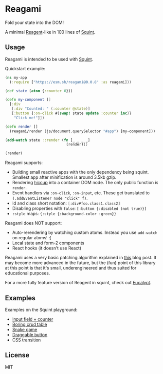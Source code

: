 # Reagami

Fold your state into the DOM!

A minimal [Reagent](https://github.com/reagent-project/reagent)-like in 100 lines of [Squint](https://github.com/squint-cljs/squint).

## Usage

Reagami is intended to be used with [Squint](https://github.com/squint-cljs/squint).

Quickstart example:

``` clojure
(ns my-app
  (:require ["https://esm.sh/reagami@0.0.8" :as reagami]))

(def state (atom {:counter 0}))

(defn my-component []
  [:div
   [:div "Counted: " (:counter @state)]
   [:button {:on-click #(swap! state update :counter inc)}
    "Click me!"]])

(defn render []
  (reagami/render (js/document.querySelector "#app") [my-component]))

(add-watch state ::render (fn [_ _ _ _]
                            (render)))

(render)
```

Reagami supports:

- Building small reactive apps with the only dependency being squint. Smallest app after minification is around 3.5kb gzip.
- Rendering [hiccup](https://github.com/weavejester/hiccup) into a container DOM node. The only public function is `render`.
- Event handlers via `:on-click`, `:on-input`, etc. These get translated to `(.addEventListener node "click" f)`.
- Id and class short notation: `[:div#foo.class1.class2]`
- Disabling properties with `false`: `[:button {:disabled (not true)}]`
- `:style` maps: `{:style {:background-color :green}}`

Reagami does NOT support:

- Auto-rerendering by watching custom atoms. Instead you use `add-watch` on regular atoms! :)
- Local state and form-2 components
- React hooks (it doesn't use React)

Reagami uses a very basic patching algorithm explained in [this](TODO) blog
post. It may become more advanced in the future, but the (fun) point of this
library at this point is that it's small, underengineered and thus suited for
educational purposes.

For a more fully feature version of Reagent in squint, check out [Eucalypt](https://github.com/chr15m/eucalypt).

## Examples

Examples on the Squint playground:

- [Input field + counter](https://squint-cljs.github.io/squint/?src=gzip%3AH4sIAAAAAAAAE41TO2%2FbMBDe%2FSs%2BMyhADn5MHTg0AYqsXTIKRsGI54ipRDLkyYZh%2BL8X1KOCPVUcRB6%2Fx93pJH1GZ5xfAVIn%2BupdIlSiYY5Z73aUu21udonMh%2Bncy367334X0CZjCh2UWq2kpSMyGyZIw6HDVdeh90wJe%2BjchDM49XSbsR69Q3VYAZW27rRC2bz3zMHjqoPf1K2r%2F%2BBJ5rOJ60m5j7a8RjkfWN0KD%2BKtCednCMjx5mVAqyIOeW7IP1wMpNEXV5350tKQbhsS9Eci8rdRuIBiIsiYNpnTnfBw6XzsGVd9Mm1PkNP5zmZ5SlUj4L4qk3OoMXHl5ge%2BQbNJH8QYhZW6LZb%2F26O5%2B87Xaq4G4ufA6GgtZkXpjpJO5J8hB8pjFWqpo9IR4vVEHgNi0Zj79NhMkciKf70s%2Fr8Co7itxUGVNQ1OCoHL%2BIUE%2BZl3NtR9R563Xz2lyxu1VHORezIxijEfaQOHe3CdyDC9tlROENadxJy7zMRrbJyFWCRwT38P9rKNiSJ5q9Qyp4m8pTTOqpxGfjcFS96o%2BukXMNZuzobrZvoUWo%2BwQjx6VL8xrEORKfHRZNr%2FBf022K2GAwAA)
- [Boring crud table](https://squint-cljs.github.io/squint/?src=gzip%3AH4sIAAAAAAAAE71WS28bNxC%2B61dMaBSggKwc9FJgAyQu2lx7aI5b1qDEkcR6l1yTs3IEwf%2B94GOftpz0UgkS9jHzceabb4bkxkMjtVkB8NLhY6cdQsWORK0vb2%2FRNxt%2FvHUoD7LRDErpId%2BI9Xq14gr3sLeuKbTRBJfSyAaBsRUsPiUqTdocPgO5Dp%2BzqzU7BE%2BSELgk28CllEY3svZweX6BkZHCcuOaz30YBqRSRXJ%2FB5UIGfkn2b7rF9gbqOKleInMaySoYvC8%2BJQ90koxpfWVYEAr4J4ccCeNsk3RdVqt16%2BsAMCl93ZXaJPhqyFXrURPXfwrtQKtntfh0yfnsLEnHPOTLxLsWhWj7lGVDusBD2hygpTs3kIaAh1DzCgiIPVAe421KrRpOyqO0qga3QqA%2FYnUOeNBQn4IdJSUl%2FVwknWHoA3Egjeyfb8C6IxCBw94fg9Pmo7ZaO9sA9b8dpTmgIAnNBSUVUXPBzzHwENZc0lzEuF1LkDMJJjme77ZAEJB0h2QoIjLTFlOyZxkrdVnqKLIBslwj4%2FAU5nGNxPnIHG5rTFRAlXirtAqeus98ANSoPVuKYDBcuwTkSRXlQnsUno61wiXcmtd4Ir93H4Db2utYFvL3QNb9EtJ5xaBEX6jRTeWidwfCSbkKhbaL4eC3HxPNEuk2Fs%2Fwabnf9MX4FnkZNv%2FEJaYdH565%2BxTL%2BfYz%2Bnxdche1GOGw5Ti48BK1us%2BRHLJuipJQbWoeY8opjbltiOyBj5%2B3GzJhF%2FROt1Id960XV0XTh%2BONCX5UirtA6oCbiwBn8kydOCyILXePaRWeHX0ROk%2FHdEMCV6zAuCL%2BZBVfhX25Qh6dXJMlA3G0no902vojoFw9lWekAH7ojSxq1xCJHMkMPKqgjDdnMuenhu%2BmKG5sLNA2F%2Fdhw%2B%2F%2F8KEENPZ65GK0POvbSxpxiy2pRfajK%2Bjcy%2BhkND%2F3ePjjvZKW2cNX23rifMbnSxWy2L9kOrf1jxPi98NI3ce%2BO77%2BueT08E1MfNJoWcCZb8qxcbMhFhU1%2FeVVfqUjUIqm8l%2F4cnpFvuK0xGlGoTdKzY8B%2FaHbJCJfDO5EMMI2lqVdzTeyDYlXt2DFPPs%2F76UD3hOBxQ2zsiCDYeCuaCqyRyVo0D40Mt3s2FQTaQtxIQUZy0VO9u01qChBTc391XZOgTeusBJjylgNUL6ASxihY6zDvg%2F%2FlbZXdegoc1jh%2B78FWvckXXAbmTbshQXV5bs3HjnUBJ%2BqTHcAVP6xPrsuEd6B2FbYSMEzN0D3ZvWYYtGzc9k8diSRkI%2BFt%2FmhyFuqOZMpJEShPgkaXfsj5llcukPM%2FcQvyJAhudpwXz9L76X4DewCwAA)
- [Snake game](https://squint-cljs.github.io/squint/?src=gzip%3AH4sIAAAAAAAAE41WW4%2BjNhR%2Bz684y6iS2YoJTLsvZGenlbqqql2pUi9PiFYOPiSeGJu1HRI6yn%2BvbJNAZpnVECngw%2BfP534g0kBDuVwAkFzjlz3XCEW0tbY1%2BXKJprk126VGuqENjyCnBoZFGceLBWFYg%2BH%2FIdylMaxWsNGcBQG5S493aRwgFQoBWYAgrbZBcA9Z2h4Di5IVgrHUolOFWtXAU24k3SEUxTvI0hKKH8PtB3crYQVccsupgABbK9Yv4HzljGsoMkgdsFEdlxvQfLO1E0itFIMiC%2BwjnRNPUFTwDh%2FA6j2ezjZL0FQy1SSBolwAFMSJEi6ttz%2BGZ%2BvysrVRHSaDaW4nMQfavrkYD0BqCcVTvsPeQBGAzhp%2FVtCm9JEw9lQOihJeA5HKDu%2Fji%2F5mNJgItFBskTIgHVZQkO%2BBSLsFUnNtbHBjDGkcpO7INB6Z5q95jmzCkcXO9pmt1OIDkHvwGjnjZlESD4OzvNKkUtKELc5mzzG8Xu%2BtoBcd4nnVj0ExT5DOIvoJIptFbLlNDlSIByBKA3kPR%2B%2B099C%2FQHnlsA%2F3cDynyId76MPziwcZFPUDEKMahJuzt75z6YXGjt6J4%2FI5g3MV%2B5p2oj01RlVg7CXJayoMzqgyUeTVe0J4R3iI0hjOUH5kUkhzTshRGPwGTRyuxWK1gr94gxqEUu2CPJqlQfubtKg7KqY1d5emAf4J%2B7WimkGlpNVKmAW5pYx97FDaz9xYlKjh0SwPXDJ1gGiHPVMHGS2GCsXg8VBWO%2ByB3CbuhpdQTCsb9i1zN9eYXs4RT8y4%2FiqY14GlBmGH%2FbdzLfpZa3X4u41Cd7j31VikkJXx%2BTHJ5kvzOckvzu5nNMmE55U0n7G21zSuQQ8siX9%2BDc0fro9f8yQTolfwMK7PeRN6sptHicbKQlEcoS%2BhUkL5KBS5Fz%2FlRyBv4eiRMeS9W%2FVhNTkrP3Bmh%2FGWb9Ep6hdTSM2FCPyncShsaINJSMcwFHxWXQ%2BB6QA4wU8%2BrUKiFDnjXTijyE23gadBEfI2TONB60GjK%2BmVp3Jje4HwlK%2BVZqghytojGCU4g7Wg1S6a9Wu%2BptVuo9VeMohuEOvodBqAq1Xox%2BeKqJWGoqV6aNNjnv%2FjbQVirAb3Pj5BMUbF74g2GlFGl%2BCuVtNZPUF7R0UaWVSOUOdhUB1q%2FyfouXrIYYtyfngWucVjiP271MU8S1PXt6RNho%2BeIZpRcM4Jol%2FdKb93qN9EZVyOH0laKTeJ%2FcB4NEumqn2D0t5%2B2aPu%2F0SBlVUaohvatlFQgDBl1TW40kgtfhToVhAx3kXxpdWgfQMJZxCNFHC93X0h3bYaW5RsmvwapYt1yLvh8245CJ3eUIzZGSyijCUHaqvt0NvyPMDPrfFf8L%2FS0Tl5OGx4%2Fh8hQm1YdAoAAA%3D%3D)
- [Draggable button](https://squint-cljs.github.io/squint/?src=gzip%3AH4sIAAAAAAAAE5VWXY%2FjNBR9n19xCS%2BOtEm7EiDkIO0K2DfgAYQEiqqVG98k3nHtrO10Ekb978gfyfRr0dA%2BpI3P%2FfC5xychysKBCfUAQKjBz6MwCHXWOzdYutmgPZS23xhkHTuI99tyW36XAWUW0q1dnj88EI4t7CVrHoteSywGbeGZTvDNdgt09pfTgrKOOQTCnD4EyNsICRcmxRHfgTMjnnzaqoI%2FnZDCzdCOqnFCKxuyKGiktvgO6gnmnW%2BdKQ7kByC%2FMtdv2N4CKWACQqertvI8h2%2B3%2BQMA3OBnIHS%2Bj%2FfdpModuqKRApUrDDYOajy60IJEB7UBUnboftSj4kJ1PwXg7x5HysIx06EDPLo834UWnqnENqyFq8nfUKeHgNUDmHyh4cMRlYOeKS7RLBwc9GixOOgjFmkFat22FmM%2FrVp7W7qb%2FDZJmfr%2FK3QSSIpheeQlfuYL7N8Ldl6xuwQmogWS5jHB%2FJKDGLTovkojf17G2zJp8fRl2ATTWRs3HzrD%2FJ%2FrlyrKF30ufI3DGVsq0LfS9XHlq6rAoF8D12OMDP%2BksA4VmkhqGTFhOr%2BkFfhkN09Ccf0E2RqXQSp10w7XT%2BqlodjKJ7tptLJaYil1BzQgPdCTVlVegrBPCoMgQt2GPheBSTygcqson%2BkjzhbqoDGnh93pNSo9U0MceZjNlYBy8Enzm4HQG%2FnkvnJ%2BWpFVBRxboRBmPRoI7C48kFmPwKRBxmfo2RFBnNVIVAK5cwCSONchMs6%2FPD3G%2Bf8Z3U3OcVgzguuZS5Kxl5p5bbFxyJYtnWn0RTercLhhXcf2Eov96JxWUPvt1pSLo69V0%2F4tkMEU1hl4H05V5KOmEZ%2Bcx7pZ%2BvP2TyEUxwm%2BvxwiHbQV3nIhY3ur5egwu0JE7%2FJl7hgtZMOU5VBdxQR7iyE3XhtDrgL2rHnsjFcqZI2W2tAYVmWnKKbsN%2B2gR4MwSGQWs7BZ8tSjArK4QeIh5r4g4hVUvIaMGzpSxfs0XBNxAV7PCA3DT2f%2Fjl8swOxnwzo4YLbLd6tKjNauaPRh0Mo%2FO6JGrqWzwAPa%2B4U2wX64bkZvIeXnEc38B0psnDaQfc2GIU2IcO30JbgxyBx%2BiO4DGRfHdZokWHwhOGQvKeAyfK%2F5XA4GB1T8XO8GFffmGLwxvXZs0k3fN9SXe42vJIzz4om5pk8PFkpjyOr1EL47n9LfjwXT738B1bnPCBYJAAA%3D)
- [CSS transition](https://squint-cljs.github.io/squint/?src=gzip%3AH4sIAAAAAAAAE4VTuW7jMBDt9RUTpqGAlewU2YJVmgW2TykIAU2OLGZ5hRzZMYz8%2B0Ky4mNXSMRC5PDN45uL%2BwxOGl8AcJHwbTAJoWE9UcxitcLs6tyvEsqtdOZpXa%2FrnwyEzDCb2rIsCq6xg0ySELik4OAo%2BrDDBJ20GT8%2BIR424b1SwcXg0RM0bQHQCG12cBSZDhbhKPZGUw%2FsYb2O76yAfz%2FRo9n29AVgI9WfbQqD15UKNiTgpgM%2BC3qaVJbAEmoGbGMHZOUCCSXpsyETPLD%2FCNf1YwaUGX%2FAhOtCchfjkqYLbFFMVtIif6gfS3Y%2BlIu6tMnRygOwzuJi9NKara8MocvAFHrCtAR7HTKZ7lCp4GksxRfQU8xs3xtajE0NKY%2BAGMxE8XHBiOArF4aMEznc87yX8W7ulCHq8TfnwgcqFxwtyh1%2B6zg9yX5PZ4esPfdbCoEWG250aERMCDymKtO5GO10c9On7SffRDcOythUr3mlgxoceqrfBkyHZ7SoaMzEvYzxXD2uA4VbuEooCX9ZdFPqtdld1ZpnpDuojAZ2TQO3FJugD3VMGNHrsrwMWEKvMZ0C5fOIrmbjqB6a25ScxldqXe0lqX7OsBAnl%2Btq885D8wLTakfuEXB6ed7%2FBcFoSnxLBAAA)

## License

MIT

